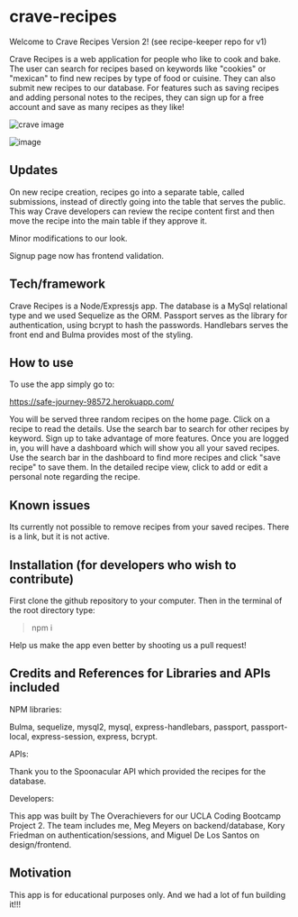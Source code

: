 # crave-recipes

Welcome to Crave Recipes Version 2! (see recipe-keeper repo for v1)

Crave Recipes is a web application for people who like to cook and bake. The user can search for recipes based on keywords like "cookies" or "mexican" to find new recipes by type of food or cuisine. They can also submit new recipes to our database. For features such as saving recipes and adding personal notes to the recipes, they can sign up for a free account and save as many recipes as they like!

![crave image](https://user-images.githubusercontent.com/23327932/74110747-f1369680-4b43-11ea-8022-7b7e27316311.png)

![image](https://user-images.githubusercontent.com/23327932/74110789-48d50200-4b44-11ea-9368-4886e6d77e2f.png)

## Updates

On new recipe creation, recipes go into a separate table, called submissions, instead of directly going into the table that serves the public. This way Crave developers can review the recipe content first and then move the recipe into the main table if they approve it.

Minor modifications to our look.

Signup page now has frontend validation.

## Tech/framework

Crave Recipes is a Node/Expressjs app. The database is a MySql relational type and we used Sequelize as the ORM. Passport serves as the library for authentication, using bcrypt to hash the passwords. Handlebars serves the front end and Bulma provides most of the styling. 

## How to use

To use the app simply go to:

https://safe-journey-98572.herokuapp.com/

You will be served three random recipes on the home page. Click on a recipe to read the details. Use the search bar to search for other recipes by keyword. Sign up to take advantage of more features. Once you are logged in, you will have a dashboard which will show you all your saved recipes. Use the search bar in the dashboard to find more recipes and click "save recipe" to save them. In the detailed recipe view, click to add or edit a personal note regarding the recipe. 

## Known issues

Its currently not possible to remove recipes from your saved recipes. There is a link, but it is not active.

## Installation (for developers who wish to contribute)

First clone the github repository to your computer. Then in the terminal of the root directory type:
>npm i

Help us make the app even better by shooting us a pull request!

## Credits and References for Libraries and APIs included

NPM libraries: 

Bulma, sequelize, mysql2, mysql, express-handlebars, passport, passport-local, express-session, express, bcrypt.

APIs: 

Thank you to the Spoonacular API which provided the recipes for the database. 

Developers:

This app was built by The Overachievers for our UCLA Coding Bootcamp Project 2. The team includes me, Meg Meyers on backend/database, Kory Friedman on authentication/sessions, and Miguel De Los Santos on design/frontend.

## Motivation

This app is for educational purposes only. And we had a lot of fun building it!!! 